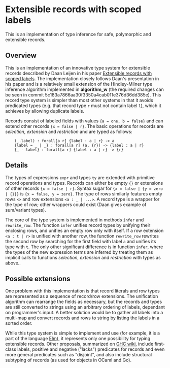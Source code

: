 Extensible records with scoped labels
=====================================


This is an implementation of type inference for safe, polymorphic and extensible records.


Overview
--------

This is an implementation of an innovative type system for extensible records described by
Daan Leijen in his paper [Extensible records with scoped labels][1]. The implementation
closely follows Daan's presentation in his paper and is a relatively small extension of
the Hindley-Milner type inference algorithm implemented in **algorithm_w** (the required
changes can be seen in commit 5c183a7866aa30f3350a4cab011e376d36dd385e). This record type
system is simpler than most other systems in that it avoids predicated types (e.g. that
record type `r` must not contain label `l`), which it achieves by allowing duplicate labels.

Records consist of labeled fields with values `{a = one, b = false}` and can extend other
records `{x = false | r}`. The basic operations for records are *selection*, *extension*
and *restriction* and are typed as follows:

```
	(_.label) : forall[a r] {label : a | r} -> a
	{label = _ | _} : forall[a r] (a, {r}) -> {label : a | r}
	{_ - label} : forall[a r] {label : a | r} -> {r}
```



Details
-------

The types of expressions `expr` and types `ty` are extended with primitive record operations
and types. Records can either be empty `{}` or extensions of other records `{x = false | r}`.
Syntax sugar for `{x = false | {y = zero | {}}}` is `{x = false, y = zero}`. The type of rows
similarly features empty rows `<>` and row extensions `<a : _ | ...>`. A record type is a
wrapper for the type of row; other wrappers could exist (Daan gives example of sum/variant
types).

The core of the type system is implemented in methods `infer` and `rewrite_row`. The function
`infer` unifies record types by unifying their enclosing rows, and unifies an empty row only
with itself. If a row extension `<a : t | r>` is unified with another row, the function
`rewrite_row` rewrites the second row by searching for the first field with label `a` and
unifies its type with `t`. The only other significant difference is in function `infer`, where
the types of the new expression terms are inferred by treating them as implicit calls to
functions *selection*, *extension* and *restriction* with types as above..


Possible extensions
-------------------

One problem with this implementation is that record literals and row types are represented as
a sequence of record/row extensions. The unification algorithm can rearrange the fields as
necessary, but the records and types are still converted to strings using an arbitrary
ordering of labels, dependant on programmer's input. A better solution would be to gather
all labels into a multi-map and convert records and rows to string by listing the labels in
a sorted order.

While this type system is simple to implement and use (for example, it is a part of the language
[Elm][2]), it represents only one possibility for typing extensible records. Other
proposals, summarized on [GHC wiki][3], include first-class labels, positive and negative
("lacks") predicates for records and even more general predicates such as "disjoint", and
also include structural subtyping of records (as used for objects in OCaml and Go).



[1]: http://research.microsoft.com/apps/pubs/default.aspx?id=65409
[2]: http://elm-lang.org/learn/Records.elm
[3]: https://ghc.haskell.org/trac/ghc/wiki/ExtensibleRecords
